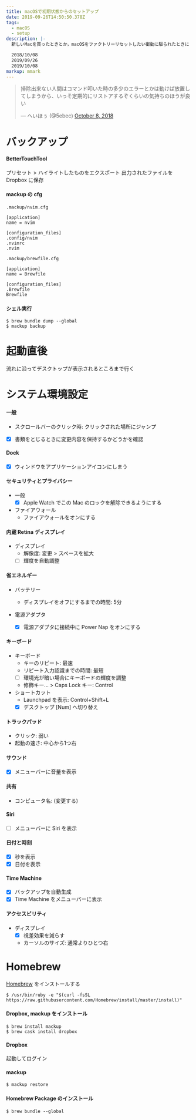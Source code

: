```yaml
---
title: macOSで初期状態からのセットアップ
date: 2019-09-26T14:50:50.378Z
tags:
  - macOS
  - setup
description: |-
  新しいMacを買ったときとか，macOSをファクトリーリセットしたい衝動に駆られたときに

  2018/10/08  
  2019/09/26
  2019/10/08
markup: mmark
---
```

<blockquote class="twitter-tweet" data-theme="dark"><p lang="ja" dir="ltr">掃除出来ない人間はコマンド叩いた時の多少のエラーとかは動けば放置してしまうから、いっそ定期的にリストアするぞくらいの気持ちのほうが良い</p>&mdash; へいほぅ (@5ebec) <a href="https://twitter.com/5ebec/status/1049345182955528197?ref_src=twsrc%5Etfw">October 8, 2018</a></blockquote> <script async src="https://platform.twitter.com/widgets.js" charset="utf-8"></script>

# バックアップ

#### BetterTouchTool
プリセット > ハイライトしたものをエクスポート
出力されたファイルを Dropbox に保存

#### mackup の cfg

`.mackup/nvim.cfg`
```
[application]
name = nvim

[configuration_files]
.config/nvim
.nvimrc
.nvim
```

`.mackup/brewfile.cfg`
```
[application]
name = Brewfile

[configuration_files]
.Brewfile
Brewfile
```

#### シェル実行
```shell
$ brew bundle dump --global
$ mackup backup
```

# 起動直後
流れに沿ってデスクトップが表示されるところまで行く

# システム環境設定
#### 一般
 - スクロールバーのクリック時: クリックされた場所にジャンプ  
 - [x] 書類をとじるときに変更内容を保持するかどうかを確認  

#### Dock
 - [x] ウィンドウをアプリケーションアイコンにしまう

#### セキュリティとプライバシー
 - 一般
   - [x] Apple Watch でこの Mac のロックを解除できるようにする

 - ファイアウォール
   - ファイアウォールをオンにする

#### 内蔵 Retina ディスプレイ
 - ディスプレイ
   - 解像度: 変更 > スペースを拡大
   - [ ] 輝度を自動調整

#### 省エネルギー
 - バッテリー
   - ディスプレイをオフにするまでの時間: 5分

 - 電源アダプタ
   - [x] 電源アダプタに接続中に Power Nap をオンにする

#### キーボード
 - キーボード
   - キーのリピート: 最速
   - リピート入力認識までの時間: 最短
   - [ ] 環境光が暗い場合にキーボードの輝度を調整
   - 修飾キー… > Caps Lock キー: Control
 - ショートカット
   - Launchpad を表示: Control+Shift+L
   - [x] デスクトップ [Num] へ切り替え

#### トラックパッド
 - クリック: 弱い
 - 起動の速さ: 中心から1つ右

#### サウンド
 - [x] メニューバーに音量を表示

#### 共有
 - コンピュータ名: (変更する)

#### Siri
 - [ ] メニューバーに Siri を表示

#### 日付と時刻
 - [x] 秒を表示
 - [x] 日付を表示

#### Time Machine
 - [x] バックアップを自動生成
 - [x] Time Machine をメニューバーに表示

#### アクセスビリティ
 - ディスプレイ
   - [x] 視差効果を減らす
   - カーソルのサイズ: 通常よりひとつ右

# Homebrew
[Homebrew](https://brew.sh/) をインストールする  
```shell
$ /usr/bin/ruby -e "$(curl -fsSL https://raw.githubusercontent.com/Homebrew/install/master/install)"
```

#### Dropbox, mackup をインストール
```shell
$ brew install mackup
$ brew cask install dropbox
```

#### Dropbox
起動してログイン

#### mackup
```shell
$ mackup restore
```

#### Homebrew Package のインストール
```shell
$ brew bundle --global
```

